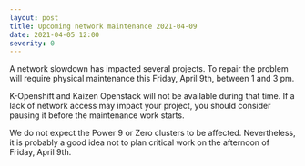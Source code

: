 ```yaml
---
layout: post
title: Upcoming network maintenance 2021-04-09
date: 2021-04-05 12:00
severity: 0
---
```


A network slowdown has impacted several projects. To repair the
problem will require physical maintenance this Friday, April 9th,
between 1 and 3 pm.

K-Openshift and Kaizen Openstack will not be available during that
time.  If a lack of network access may impact your project, you should
consider pausing it before the maintenance work starts.

We do not expect the Power 9 or Zero clusters to be affected.
Nevertheless, it is probably a good idea not to plan critical work on
the afternoon of Friday, April 9th.
